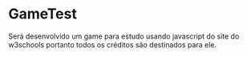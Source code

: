 # GameTest
Será desenvolvido um game para estudo usando javascript do site do w3schools portanto todos os créditos são destinados para ele.
